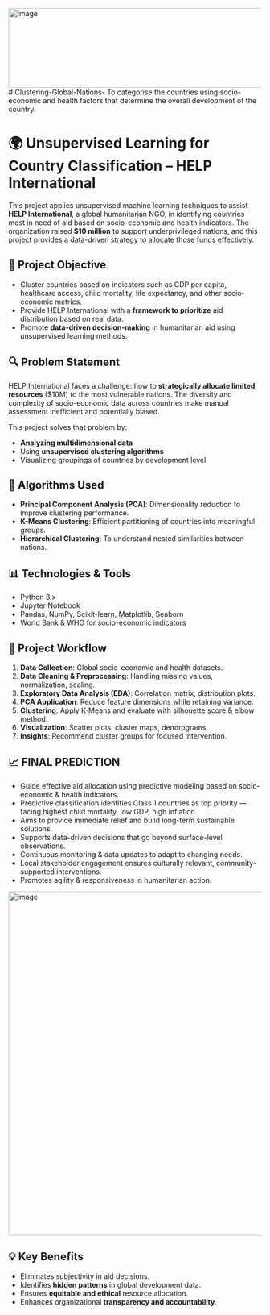 <img width="816" height="158" alt="image" src="https://github.com/user-attachments/assets/63699354-d17f-496c-acdb-1286f2d18411" /># Clustering-Global-Nations-
To categorise the countries using socio-economic and health factors that determine the overall development of the country.
# 🌍 Unsupervised Learning for Country Classification – HELP International

This project applies unsupervised machine learning techniques to assist **HELP International**, a global humanitarian NGO, in identifying countries most in need of aid based on socio-economic and health indicators. The organization raised **$10 million** to support underprivileged nations, and this project provides a data-driven strategy to allocate those funds effectively.

## 📌 Project Objective

- Cluster countries based on indicators such as GDP per capita, healthcare access, child mortality, life expectancy, and other socio-economic metrics.
- Provide HELP International with a **framework to prioritize** aid distribution based on real data.
- Promote **data-driven decision-making** in humanitarian aid using unsupervised learning methods.

## 🔍 Problem Statement

HELP International faces a challenge: how to **strategically allocate limited resources** ($10M) to the most vulnerable nations. The diversity and complexity of socio-economic data across countries make manual assessment inefficient and potentially biased.

This project solves that problem by:
- **Analyzing multidimensional data**
- Using **unsupervised clustering algorithms**
- Visualizing groupings of countries by development level

## 🧠 Algorithms Used

- **Principal Component Analysis (PCA)**: Dimensionality reduction to improve clustering performance.
- **K-Means Clustering**: Efficient partitioning of countries into meaningful groups.
- **Hierarchical Clustering**: To understand nested similarities between nations.

## 📊 Technologies & Tools

- Python 3.x
- Jupyter Notebook
- Pandas, NumPy, Scikit-learn, Matplotlib, Seaborn
- [World Bank & WHO](https://data.worldbank.org/) for socio-economic indicators

## 🧩 Project Workflow

1. **Data Collection**: Global socio-economic and health datasets.
2. **Data Cleaning & Preprocessing**: Handling missing values, normalization, scaling.
3. **Exploratory Data Analysis (EDA)**: Correlation matrix, distribution plots.
4. **PCA Application**: Reduce feature dimensions while retaining variance.
5. **Clustering**: Apply K-Means and evaluate with silhouette score & elbow method.
6. **Visualization**: Scatter plots, cluster maps, dendrograms.
7. **Insights**: Recommend cluster groups for focused intervention.

## 📈 FINAL PREDICTION

- Guide effective aid allocation using predictive modeling based on socio-economic & health indicators.
- Predictive classification identifies Class 1 countries as top priority — facing highest child mortality, 	low GDP,    high inflation.
- Aims to provide immediate relief and build long-term sustainable solutions.
- Supports data-driven decisions that go beyond surface-level observations.
- Continuous monitoring & data updates to adapt to changing needs.
- Local stakeholder engagement ensures culturally relevant, community-supported interventions.
- Promotes agility & responsiveness in humanitarian action.
<img width="1989" height="683" alt="image" src="https://github.com/user-attachments/assets/9bf06149-c795-49e0-8bb4-cde0eb759ce2" />


## 💡 Key Benefits

- Eliminates subjectivity in aid decisions.
- Identifies **hidden patterns** in global development data.
- Ensures **equitable and ethical** resource allocation.
- Enhances organizational **transparency and accountability**.

